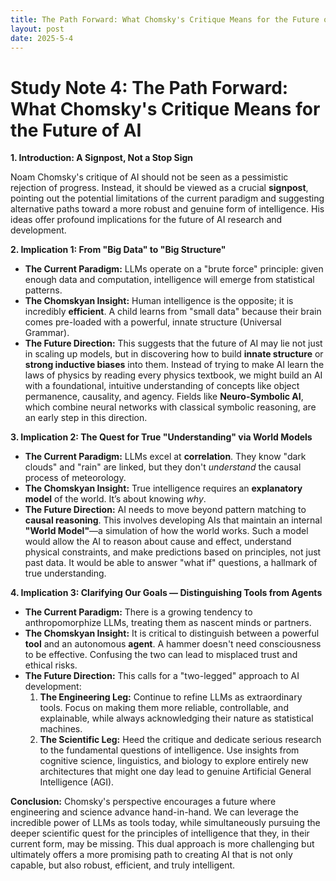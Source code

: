 ```yaml
---
title: The Path Forward: What Chomsky's Critique Means for the Future of AI
layout: post
date: 2025-5-4
---
```



# **Study Note 4: The Path Forward: What Chomsky's Critique Means for the Future of AI**

**1. Introduction: A Signpost, Not a Stop Sign**

Noam Chomsky's critique of AI should not be seen as a pessimistic rejection of progress. Instead, it should be viewed as a crucial **signpost**, pointing out the potential limitations of the current paradigm and suggesting alternative paths toward a more robust and genuine form of intelligence. His ideas offer profound implications for the future of AI research and development.

**2. Implication 1: From "Big Data" to "Big Structure"**

*   **The Current Paradigm:** LLMs operate on a "brute force" principle: given enough data and computation, intelligence will emerge from statistical patterns.
*   **The Chomskyan Insight:** Human intelligence is the opposite; it is incredibly **efficient**. A child learns from "small data" because their brain comes pre-loaded with a powerful, innate structure (Universal Grammar).
*   **The Future Direction:** This suggests that the future of AI may lie not just in scaling up models, but in discovering how to build **innate structure** or **strong inductive biases** into them. Instead of trying to make AI learn the laws of physics by reading every physics textbook, we might build an AI with a foundational, intuitive understanding of concepts like object permanence, causality, and agency. Fields like **Neuro-Symbolic AI**, which combine neural networks with classical symbolic reasoning, are an early step in this direction.

**3. Implication 2: The Quest for True "Understanding" via World Models**

*   **The Current Paradigm:** LLMs excel at **correlation**. They know "dark clouds" and "rain" are linked, but they don't *understand* the causal process of meteorology.
*   **The Chomskyan Insight:** True intelligence requires an **explanatory model** of the world. It’s about knowing *why*.
*   **The Future Direction:** AI needs to move beyond pattern matching to **causal reasoning**. This involves developing AIs that maintain an internal **"World Model"**—a simulation of how the world works. Such a model would allow the AI to reason about cause and effect, understand physical constraints, and make predictions based on principles, not just past data. It would be able to answer "what if" questions, a hallmark of true understanding.

**4. Implication 3: Clarifying Our Goals — Distinguishing Tools from Agents**

*   **The Current Paradigm:** There is a growing tendency to anthropomorphize LLMs, treating them as nascent minds or partners.
*   **The Chomskyan Insight:** It is critical to distinguish between a powerful **tool** and an autonomous **agent**. A hammer doesn't need consciousness to be effective. Confusing the two can lead to misplaced trust and ethical risks.
*   **The Future Direction:** This calls for a "two-legged" approach to AI development:
    1.  **The Engineering Leg:** Continue to refine LLMs as extraordinary tools. Focus on making them more reliable, controllable, and explainable, while always acknowledging their nature as statistical machines.
    2.  **The Scientific Leg:** Heed the critique and dedicate serious research to the fundamental questions of intelligence. Use insights from cognitive science, linguistics, and biology to explore entirely new architectures that might one day lead to genuine Artificial General Intelligence (AGI).

**Conclusion:** Chomsky's perspective encourages a future where engineering and science advance hand-in-hand. We can leverage the incredible power of LLMs as tools today, while simultaneously pursuing the deeper scientific quest for the principles of intelligence that they, in their current form, may be missing. This dual approach is more challenging but ultimately offers a more promising path to creating AI that is not only capable, but also robust, efficient, and truly intelligent.